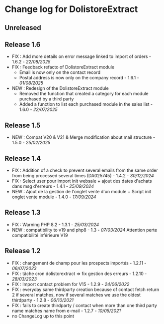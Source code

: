 # Change log for DolistoreExtract

## Unreleased


## Release 1.6
- FIX : Add more details on error message linked to import of orders - 1.6.2 - *22/08/2025* 
- FIX : Feedback refacto of DolistoreExtract module
    + Email is now only on the contact record
    + Postal address is now only on the company record - 1.6.1 - *01/08/2025*
- NEW : Redesign of the DolistoreExtract module
    + Removed the function that created a category for each module purchased by a third party
    + Added a function to list each purchased module in the sales list - 1.6.0 - *22/07/2025*
  
## Release 1.5
- NEW : Compat V20 & V21 & Merge modification about mail structure - 1.5.0 - *25/02/2025*

## Release 1.4
- FIX : Addition of a check to prevent several emails from the same order from being processed several times (DA025745) - 1.4.2 - *30/12/2024*
- FIX : Select user pour import init websale + ajout des dates d'achats dans msg d'erreurs - 1.4.1 - *25/09/2024*
- NEW : Ajout de la gestion de l'onglet vente d'un module + Script init onglet vente module - 1.4.0 - *17/09/2024*

## Release 1.3
- FIX : Warning PHP 8.2 - 1.3.1 - *25/03/2024*
- NEW : compatibility to v19 and php8 - 1.3 - *07/03/2024*
  Attention perte compatibilité inférieure V19

## Release 1.2
- FIX : changement de champ pour les prospects importés - 1.2.11 - *06/07/2023*
- FIX : tâche cron dolistorextract => fix gestion des erreurs - 1.2.10 - *28/03/2023*
- FIX : Import contact problem for V15  - 1.2.9 - *24/06/2022*
- FIX : everyday same thirdparty creation because of contact fetch return 2 if several matches, now if several matches we use the oldest thirdparty - 1.2.8 - *06/10/2021*
- FIX : fails to create thirdparty / contact when more than one third party name matches
  name from e-mail - 1.2.7 - *10/05/2021*
- no ChangeLog up to this point
